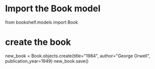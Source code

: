 # Import the Book model
from bookshelf.models import Book

# create the book
new_book = Book.objects.create(title="1984", author="George Orwell", publication_year=1949)
new_book.save()